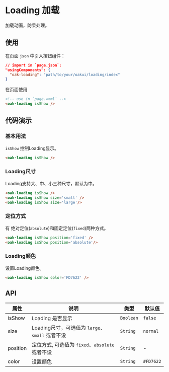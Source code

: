 # Loading 加载
加载动画，防呆处理。

## 使用

在页面 `json` 中引入按钮组件：

```json
// import in `page.json`:
"usingComponents": {
  "oak-loading": "path/to/your/oakui/loading/index"
}
```

在页面使用
```html
<!-- use in `page.wxml` -->
<oak-loading isShow />
```

## 代码演示
### 基本用法
`isShow` 控制Loading显示。
```html
<oak-loading isShow />
```

### Loading尺寸
Loading支持大、中、小三种尺寸，默认为中。
```html
<oak-loading isShow />
<oak-loading isShow size='small' />
<oak-loading isShow size='large'/>
```

### 定位方式
有 绝对定位(`absolute`)和固定定位(`fixed`)两种方式。
```html
<oak-loading isShow position='fixed' />
<oak-loading isShow position='absolute'/>
```

### Loading颜色
设置Loading颜色。
```html
<oak-loading isShow color='FD7622' />
```


## API

| 属性 | 说明 | 类型 | 默认值 |
|-----------|-----------|-----------|-------------|
| isShow | Loading 是否显示 | `Boolean` | `false` |
| size | Loading尺寸，可选值为 `large`、`small` 或者不设 | `String` | `normal` |
| position | 定位方式, 可选值为 `fixed`、`absolute` 或者不设  | `String` | - |
| color | 设置颜色  | `String` | `#FD7622` |

